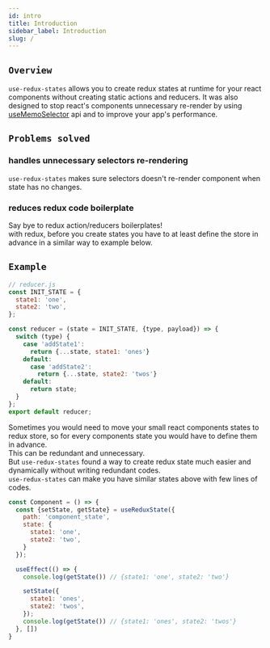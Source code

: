 ```yaml
---
id: intro
title: Introduction
sidebar_label: Introduction
slug: /
---
```


## `Overview`
`use-redux-states` allows you to create redux states at runtime for your react components without creating static actions and reducers.
It was also designed to stop react's components unnecessary re-render by using [useMemoSelector](./apis/hooks/use-memo-selector) api and to improve your app's performance.

## `Problems solved`
### **handles unnecessary selectors re-rendering**
`use-redux-states` makes sure selectors doesn't re-render component when state has no changes.
### **reduces redux code boilerplate**
Say bye to redux action/reducers boilerplates!<br />
with redux, before you create states you have to at least define the store in advance in a similar way to example below.

## `Example`
```js
// reducer.js
const INIT_STATE = {
  state1: 'one',
  state2: 'two',
};

const reducer = (state = INIT_STATE, {type, payload}) => {
  switch (type) {
    case 'addState1':
      return {...state, state1: 'ones'}
    default:
      case 'addState2':
        return {...state, state2: 'twos'}
    default:
      return state;
  }
};
export default reducer;
```
Sometimes you would need to move your small react components states to redux store, so for every components state you would have to define them in advance.<br />
This can be redundant and unnecessary.<br />
But `use-redux-states` found a way to create redux state much easier and dynamically without writing redundant codes.<br />
`use-redux-states` can make you have similar states above with few lines of codes.
```jsx
const Component = () => {
  const {setState, getState} = useReduxState({
    path: 'component_state',
    state: {
      state1: 'one',
      state2: 'two',
    }
  });

  useEffect(() => {
    console.log(getState()) // {state1: 'one', state2: 'two'}

    setState({
      state1: 'ones',
      state2: 'twos',
    });
    console.log(getState()) // {state1: 'ones', state2: 'twos'}
  }, [])
}
```
